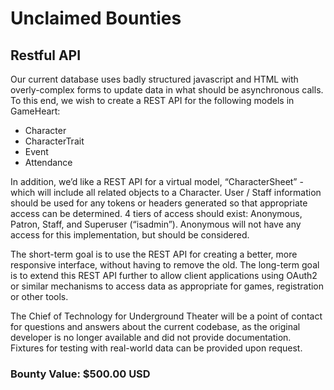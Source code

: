 # Unclaimed Bounties

## Restful API
Our current database uses badly structured javascript and HTML with overly-complex forms to update data in what should be asynchronous calls.  To this end, we wish to create a REST API for the following models in GameHeart:

* Character
* CharacterTrait
* Event
* Attendance

In addition, we’d like a REST API for a virtual model, “CharacterSheet” - which will include all related objects to a Character.  User / Staff information should be used for any tokens or headers generated so that appropriate access can be determined.  4 tiers of access should exist: Anonymous, Patron, Staff, and Superuser (“isadmin”).  Anonymous will not have any access for this implementation, but should be considered.

The short-term goal is to use the REST API for creating a better, more responsive interface, without having to remove the old.  The long-term goal is to extend this REST API further to allow client applications using OAuth2 or similar mechanisms to access data as appropriate for games, registration or other tools.

The Chief of Technology for Underground Theater will be a point of contact for questions and answers about the current codebase, as the original developer is no longer available and did not provide documentation.  Fixtures for testing with real-world data can be provided upon request. 

### Bounty Value: $500.00 USD
